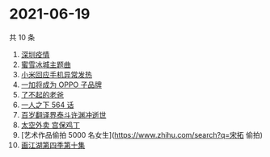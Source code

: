 # 2021-06-19

共 10 条

<!-- BEGIN -->
<!-- 最后更新时间 Sat Jun 19 2021 11:07:51 GMT+0800 (China Standard Time) -->

1. [深圳疫情](https://www.zhihu.com/search?q=深圳疫情)
2. [蜜雪冰城主题曲](https://www.zhihu.com/search?q=蜜雪冰城)
3. [小米回应手机异常发热](https://www.zhihu.com/search?q=小米)
4. [一加将成为 OPPO 子品牌](https://www.zhihu.com/search?q=一加)
5. [了不起的老爸](https://www.zhihu.com/search?q=了不起的老爸)
6. [一人之下 564 话](https://www.zhihu.com/search?q=一人之下)
7. [百岁翻译界泰斗许渊冲逝世](https://www.zhihu.com/search?q=许渊冲)
8. [太空外卖 宫保鸡丁](https://www.zhihu.com/search?q=太空外卖)
9. [艺术作品偷拍 5000 名女生](https://www.zhihu.com/search?q=宋拓 偷拍)
10. [画江湖第四季第十集](https://www.zhihu.com/search?q=画江湖之不良人第四季)

<!-- END -->

